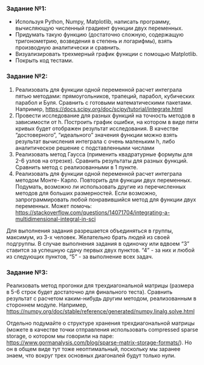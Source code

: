 ### Задание №1:
* Используя Python, Numpy, Matplotlib, написать программу, вычисляющую
численный градиент функции двух переменных.
* Придумать такую функцию (достаточно сложную, содержащую
тригонометрию, возведения в степень и логарифмы), взять производную
аналитически и сравнить.
* Визуализировать трехмерный график функции с помощью Matplotlib.
* Покрыть код тестами.

### Задание №2:
1) Реализовать для функции одной переменной расчет интеграла пятью методами:
прямоугольников, трапеций, парабол, кубических парабол и Буля. Сравнить с готовыми
математическими пакетами. Например,
https://docs.scipy.org/doc/scipy/tutorial/integrate.html
2) Провести исследование для разных функций на точность методов в зависимости от h.
Построить график ошибки, на котором в виде пяти кривых будет отображен результат
исследования. В качестве “достоверного”, “идеального” значения функции можно взять
результат вычисления интеграла с очень маленьким h, либо аналитическое решение с
подставленными числами
3) Реализовать метод Гаусса (применить квадратурные формулы для 2-6 узлов на
отрезке). Сравнить результаты для разных функций. Сравнить метод с реализованными
в 1 пункте.
4) Реализовать для функции одной переменной расчет интеграла методом Монте-
Карло. Повторить для функции двух переменных. Подумать, возможно ли использовать
другие из перечисленных методов для больших размерностей. Если возможно,
запрограммировать любой понравившийся метод для функции двух переменных.
Может помочь:
https://stackoverflow.com/questions/14071704/integrating-a-multidimensional-integral-in-sci


Для выполнения задания разрешается объединяться в группы, максимум, из 3-х
человек. Желательно брать людей из своей подгруппы.
В случае выполнения задания в одиночку или вдвоем “3” ставится за успешную
сдачу первых двух пунктов. “4” - за них и любой из следующих пунктов, “5” - за
выполнение всех задач.

### Задание №3:
Реализовать метод прогонки для трехдиагональной матрицы (размера в 5-6
строк будет достаточно для финального теста). Сравнить результат с расчетом
каким-нибудь другим методом, реализованным в стороннем модуле. Например,
https://numpy.org/doc/stable/reference/generated/numpy.linalg.solve.html

Отдельно подумайте о структуре хранения трехдиагональной матрицы (можете
в качестве точки отправления использовать compressed sparse storage, о
котором мы говорили на паре:
https://www.gormanalysis.com/blog/sparse-matrix-storage-formats/). Но он в общем
виде тут тоже неоптимальный, поскольку мы заранее знаем, что вокруг трех
основных диагоналей будут только нули.